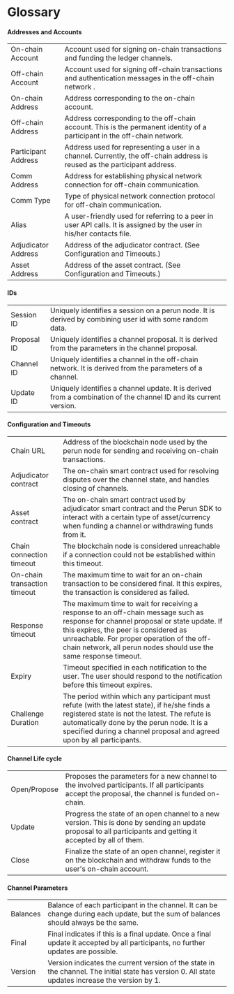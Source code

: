 # Glossary

#### Addresses and Accounts

| | |
| :--| :--|
| On-chain Account|Account used for signing on-chain transactions and funding the ledger channels.|
| Off-chain Account| Account used for signing off-chain transactions and authentication messages in the off-chain network .|
| On-chain Address |Address corresponding to the on-chain account.|
| Off-chain Address | Address corresponding to the off-chain account. This is the permanent identity of a participant in the off-chain network.|
| Participant Address | Address used for representing a user in a channel. Currently, the off-chain address is reused as the participant address.|
|Comm Address|Address for establishing physical network connection for off-chain communication.|
|Comm Type|Type of physical network connection protocol for off-chain communication.|
|Alias| A user-friendly used for referring to a peer in user API calls. It is assigned by the user in his/her contacts file. |
| Adjudicator Address | Address of the adjudicator contract. (See Configuration and Timeouts.) |
| Asset Address | Address of the asset contract. (See Configuration and Timeouts.) |

#### IDs

| | |
| :--| :--|
|Session ID|Uniquely identifies a session on a perun node. It is derived by combining user id with some random data.|
|Proposal ID|Uniquely identifies a channel proposal. It is derived from the parameters in the channel proposal.|
|Channel ID|Uniquely identifies a channel in the off-chain network. It is derived from the parameters of a channel.|
|Update ID|Uniquely identifies a channel update. It is derived from a combination of the channel ID and its current version.|

#### Configuration and Timeouts

| | |
| :--| :--|
|Chain URL|Address of the blockchain node used by the perun node for sending and receiving on-chain transactions.|
| Adjudicator contract | The on-chain smart contract used for resolving disputes over the channel state, and handles closing of channels.|
| Asset contract |The on-chain smart contract used by adjudicator smart contract and the Perun SDK to interact with a certain type of asset/currency when funding a channel or withdrawing funds from it.
| Chain connection timeout | The blockchain node is considered unreachable if a connection could not be established within this timeout.|
| On-chain transaction timeout | The maximum time to wait for an on-chain transaction to be considered final. It this expires, the transaction is considered as failed.|
| Response timeout | The maximum time to wait for receiving a response to an off-chain message such as response for channel proposal or state update. If this expires, the peer is considered as unreachable. For proper operation of the off-chain network, all perun nodes should use the same response timeout.|
| Expiry | Timeout specified in each notification to the user. The user should respond to the notification before this timeout expires.|
| Challenge Duration |The period within which any participant must refute (with the latest state), if he/she finds a registered state is not the latest. The refute is automatically done by the perun node. It is a specified during a channel proposal and agreed upon by all participants.|

#### Channel Life cycle

| | |
| :--| :--|
| Open/Propose | Proposes the parameters for a new channel to the involved participants. If all participants accept the proposal, the channel is funded on-chain. |
| Update | Progress the state of an open channel to a new version. This is done by sending an update proposal to all participants and getting it accepted by all of them.|
| Close | Finalize the state of an open channel, register it on the blockchain and withdraw funds to the user's on-chain account.|

#### Channel Parameters


| | |
| :--| :--|
|Balances|Balance of each participant in the channel. It can be change during each update, but the sum of balances should always be the same.|
|Final|Final indicates if this is a final update. Once a final update it accepted by all participants, no further updates are possible.|
|Version|Version indicates the current version of the state in the channel. The initial state has version 0. All state updates increase the version by 1.|
